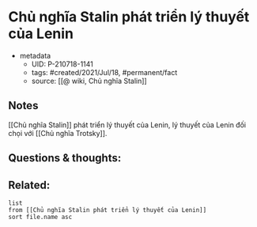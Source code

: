 ---
---

# Chủ nghĩa Stalin phát triển lý thuyết của Lenin

- metadata
	- UID: P-210718-1141
	- tags: #created/2021/Jul/18, #permanent/fact 
	- source: [[@ wiki, Chủ nghĩa Stalin]]

## Notes
[[Chủ nghĩa Stalin]] phát triển lý thuyết của Lenin, lý thuyết của Lenin đối chọi với [[Chủ nghĩa Trotsky]].

## Questions & thoughts:

## Related:
```dataview
list
from [[Chủ nghĩa Stalin phát triển lý thuyết của Lenin]]
sort file.name asc
```
